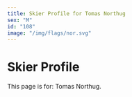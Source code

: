 ```yaml
---
title: Skier Profile for Tomas Northug
sex: "M"
id: "108"
image: "/img/flags/nor.svg" 
---
```


# Skier Profile

This page is for: Tomas Northug.
    